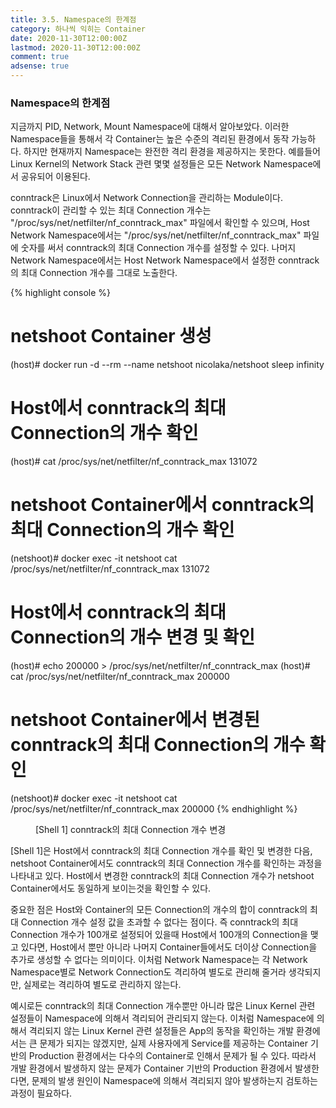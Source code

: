 ```yaml
---
title: 3.5. Namespace의 한계점
category: 하나씩 익히는 Container
date: 2020-11-30T12:00:00Z
lastmod: 2020-11-30T12:00:00Z
comment: true
adsense: true
---
```


### Namespace의 한계점

지금까지 PID, Network, Mount Namespace에 대해서 알아보았다. 이러한 Namespace들을 통해서 각 Container는 높은 수준의 격리된 환경에서 동작 가능하다. 하지만 현재까지 Namespace는 완전한 격리 환경을 제공하지는 못한다. 예를들어 Linux Kernel의 Network Stack 관련 몇몇 설정들은 모든 Network Namespace에서 공유되어 이용된다.

conntrack은 Linux에서 Network Connection을 관리하는 Module이다. conntrack이 관리할 수 있는 최대 Connection 개수는 "/proc/sys/net/netfilter/nf_conntrack_max" 파일에서 확인할 수 있으며, Host Network Namespace에서는 "/proc/sys/net/netfilter/nf_conntrack_max" 파일에 숫자를 써서 conntrack의 최대 Connection 개수를 설정할 수 있다. 나머지 Network Namespace에서는 Host Network Namespace에서 설정한 conntrack의 최대 Connection 개수를 그대로 노출한다.

{% highlight console %}
# netshoot Container 생성
(host)# docker run -d --rm --name netshoot nicolaka/netshoot sleep infinity

# Host에서 conntrack의 최대 Connection의 개수 확인
(host)# cat /proc/sys/net/netfilter/nf_conntrack_max
131072

# netshoot Container에서 conntrack의 최대 Connection의 개수 확인
(netshoot)# docker exec -it netshoot cat /proc/sys/net/netfilter/nf_conntrack_max
131072

# Host에서 conntrack의 최대 Connection의 개수 변경 및 확인
(host)# echo 200000 > /proc/sys/net/netfilter/nf_conntrack_max
(host)# cat /proc/sys/net/netfilter/nf_conntrack_max
200000

# netshoot Container에서 변경된 conntrack의 최대 Connection의 개수 확인
(netshoot)# docker exec -it netshoot cat /proc/sys/net/netfilter/nf_conntrack_max
200000
{% endhighlight %}
<figure>
<figcaption class="caption">[Shell 1] conntrack의 최대 Connection 개수 변경</figcaption>
</figure>

[Shell 1]은 Host에서 conntrack의 최대 Connection 개수를 확인 및 변경한 다음, netshoot Container에서도 conntrack의 최대 Connection 개수를 확인하는 과정을 나타내고 있다. Host에서 변경한 conntrack의 최대 Connection 개수가 netshoot Container에서도 동일하게 보이는것을 확인할 수 있다. 

중요한 점은 Host와 Container의 모든 Connection의 개수의 합이 conntrack의 최대 Connection 개수 설정 값을 초과할 수 없다는 점이다. 즉 conntrack의 최대 Connection 개수가 100개로 설정되어 있을때 Host에서 100개의 Connection을 맺고 있다면, Host에서 뿐만 아니라 나머지 Container들에서도 더이상 Connection을 추가로 생성할 수 없다는 의미이다. 이처럼 Network Namespace는 각 Network Namespace별로 Network Connection도 격리하여 별도로 관리해 줄거라 생각되지만, 실제로는 격리하여 별도로 관리하지 않는다.

예시로든 conntrack의 최대 Connection 개수뿐만 아니라 많은 Linux Kernel 관련 설정들이 Namespace에 의해서 격리되어 관리되지 않는다. 이처럼 Namespace에 의해서 격리되지 않는 Linux Kernel 관련 설정들은 App의 동작을 확인하는 개발 환경에서는 큰 문제가 되지는 않겠지만, 실제 사용자에게 Service를 제공하는 Container 기반의 Production 환경에서는 다수의 Container로 인해서 문제가 될 수 있다. 따라서 개발 환경에서 발생하지 않는 문제가 Container 기반의 Production 환경에서 발생한다면, 문제의 발생 원인이 Namespace에 의해서 격리되지 않아 발생하는지 검토하는 과정이 필요하다.
